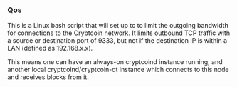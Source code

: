 ### Qos ###

This is a Linux bash script that will set up tc to limit the outgoing bandwidth for connections to the Cryptcoin network. It limits outbound TCP traffic with a source or destination port of 9333, but not if the destination IP is within a LAN (defined as 192.168.x.x).

This means one can have an always-on cryptcoind instance running, and another local cryptcoind/cryptcoin-qt instance which connects to this node and receives blocks from it.
